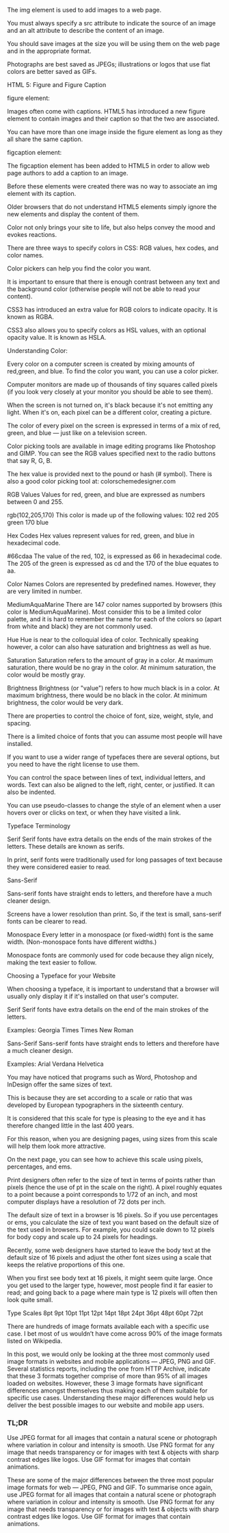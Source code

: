 The img element is used to add images to a web page.

You must always specify a src attribute to indicate the source of an image and an alt attribute to describe the content of an image.

You should save images at the size you will be using them on the web page and in the appropriate format.

Photographs are best saved as JPEGs; illustrations or logos that use flat colors are better saved as GIFs.

HTML 5: Figure and Figure Caption

figure element:

Images often come with captions. HTML5 has introduced a new figure element to contain images and their caption so that the two are associated.

You can have more than one image inside the figure element as long as they all share the same caption.

figcaption element:

The figcaption element has been added to HTML5 in order to allow web page authors to add a caption to an image.

Before these elements were created there was no way to
associate an img element with its caption.

Older browsers that do not understand HTML5 elements simply ignore the new elements and display the content of them.

Color not only brings your site to life, but also helps convey the mood and evokes reactions.

There are three ways to specify colors in CSS: RGB values, hex codes, and color names.

Color pickers can help you find the color you want.

It is important to ensure that there is enough contrast between any text and the background color (otherwise people will not be able to read your content).

CSS3 has introduced an extra value for RGB colors to indicate opacity. It is known as RGBA.

CSS3 also allows you to specify colors as HSL values, with an optional opacity value. It is known as HSLA.

Understanding Color:

Every color on a computer screen is created by mixing amounts of red,green, and blue. To find the color you want, you can use a color picker.

Computer monitors are made up of thousands of tiny squares called pixels (if you look very closely at your monitor you should be able to see them).

When the screen is not turned on, it's black because it's not emitting any light. When it's on, each pixel can be a different color, creating a picture.

The color of every pixel on the screen is expressed in terms of a mix of red, green, and blue — just like on a television screen.

Color picking tools are available in image editing programs like
Photoshop and GIMP. You can see the RGB values specified next to the radio buttons that say R, G, B.

The hex value is provided next to the pound or hash (# symbol). There is also a good color picking tool at: colorschemedesigner.com

RGB Values
Values for red, green, and blue are expressed as numbers
between 0 and 255.

rgb(102,205,170) This color is made up of the
following values:
102 red
205 green
170 blue

Hex Codes
Hex values represent values for red, green, and blue in
hexadecimal code.

#66cdaa
The value of the red, 102, is expressed as 66 in hexadecimal code. The 205 of the green is expressed as cd and the 170 of the blue equates to aa.

Color Names
Colors are represented by predefined names. However, they are very limited in number.

MediumAquaMarine
There are 147 color names supported by browsers (this color is MediumAquaMarine). Most consider this to be a limited color palette, and it is hard to remember the name for each of the colors so (apart from
white and black) they are not commonly used.


Hue
Hue is near to the colloquial idea of color. Technically speaking however, a color can also have saturation and brightness as well as hue.

Saturation
Saturation refers to the amount of gray in a color. At maximum saturation, there would be no gray in the color. At minimum saturation, the color would be mostly gray.


Brightness
Brightness (or "value") refers to how much black is in a color. At maximum brightness, there would be no black in the color. At minimum brightness, the color would be very dark.


There are properties to control the choice of font, size, weight, style, and spacing.


There is a limited choice of fonts that you can assume most people will have installed.

If you want to use a wider range of typefaces there are several options, but you need to have the right license to use them.


You can control the space between lines of text, individual letters, and words. Text can also be aligned to the left, right, center, or justified. It can also be indented.


You can use pseudo-classes to change the style of an element when a user hovers over or clicks on text, or when they have visited a link.

Typeface Terminology

Serif
Serif fonts have extra details on the ends of the main strokes of the letters. These details are known as serifs.

In print, serif fonts were traditionally used for long passages of text because they were considered easier to read.

Sans-Serif

Sans-serif fonts have straight ends to letters, and therefore
have a much cleaner design.

Screens have a lower resolution than print. So, if the text is small,
sans-serif fonts can be clearer to read.

Monospace
Every letter in a monospace (or fixed-width) font is the same
width. (Non-monospace fonts have different widths.)

Monospace fonts are commonly used for code because they align
nicely, making the text easier to follow.

Choosing a Typeface for your Website

When choosing a typeface, it is important to understand that a
browser will usually only display it if it's installed on that
user's computer.

Serif
Serif fonts have extra details on the end of the main strokes of
the letters.

Examples:
Georgia
Times
Times New Roman

Sans-Serif
Sans-serif fonts have straight ends to letters and therefore have a much cleaner design.

Examples:
Arial
Verdana
Helvetica

You may have noticed that programs such as Word, Photoshop and InDesign offer the same sizes of text.



This is because they are set according to a scale or ratio that was developed by European typographers in the sixteenth century.

It is considered that this scale for type is pleasing to the eye and it has therefore changed little in the last 400 years.

For this reason, when you are designing pages, using sizes
from this scale will help them look more attractive.

On the next page, you can see how to achieve this scale using pixels, percentages, and ems.

Print designers often refer to the size of text in terms of points
rather than pixels (hence the use of pt in the scale on the
right). A pixel roughly equates to a point because a point
corresponds to 1/72 of an inch, and most computer displays
have a resolution of 72 dots per inch.


The default size of text in a browser is 16 pixels. So if you
use percentages or ems, you calculate the size of text you
want based on the default size of the text used in browsers.
For example, you could scale down to 12 pixels for body copy
and scale up to 24 pixels for headings.


Recently, some web designers have started to leave the body
text at the default size of 16 pixels and adjust the other font
sizes using a scale that keeps the relative proportions of this
one.


When you first see body text at 16 pixels, it might seem quite
large. Once you get used to the larger type, however, most people find it far easier to read; and going back to a page where
main type is 12 pixels will often then look quite small.

Type Scales
8pt
9pt
10pt
11pt
12pt
14pt
18pt
24pt
36pt
48pt
60pt
72pt


There are hundreds of image formats available each with a specific use case. I bet most of us wouldn’t have come across 90% of the image formats listed on Wikipedia.

In this post, we would only be looking at the three most commonly used image formats in websites and mobile applications — JPEG, PNG and GIF. Several statistics reports, including the one from HTTP Archive, indicate that these 3 formats together comprise of more than 95% of all images loaded on websites. However, these 3 image formats have significant differences amongst themselves thus making each of them suitable for specific use cases. Understanding these major differences would help us deliver the best possible images to our website and mobile app users.



### TL;DR


Use JPEG format for all images that contain a natural scene or photograph where variation in colour and intensity is smooth. Use PNG format for any image that needs transparency or for images with text & objects with sharp contrast edges like logos. Use GIF format for images that contain animations.



These are some of the major differences between the three most popular image formats for web — JPEG, PNG and GIF. To summarise once again, use JPEG format for all images that contain a natural scene or photograph where variation in colour and intensity is smooth. Use PNG format for any image that needs transparency or for images with text & objects with sharp contrast edges like logos. Use GIF format for images that contain animations.
